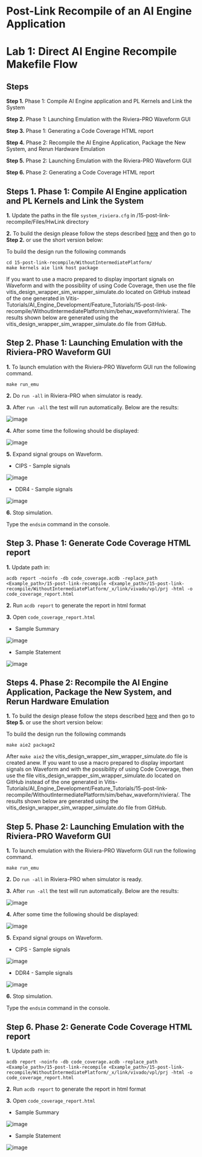 # **Post-Link Recompile of an AI Engine Application**

# **Lab 1: Direct AI Engine Recompile Makefile Flow**

## **Steps**

**Step 1.** Phase 1: Compile AI Engine application and PL Kernels and Link the System

**Step 2.** Phase 1: Launching Emulation with the Riviera-PRO Waveform GUI

**Step 3.** Phase 1: Generating a Code Coverage HTML report

**Step 4.** Phase 2: Recompile the AI Engine Application, Package the New System, and Rerun Hardware Emulation

**Step 5.** Phase 2: Launching Emulation with the Riviera-PRO Waveform GUI

**Step 6.** Phase 2: Generating a Code Coverage HTML report

## **Steps 1.  Phase 1: Compile AI Engine application and PL Kernels and Link the System** 

  **1.** Update the paths in the file `system_riviera.cfg` in /15-post-link-recompile/Files/HwLink directory

  **2.** To build the design please follow the steps described [here](https://github.com/Xilinx/Vitis-Tutorials/blob/2022.1/AI_Engine_Development/Feature_Tutorials/15-post-link-recompile/DirectRecompileMakefile_Flow.md) and then go to **Step 2.** or use the short version below:

  To build the design run the following commands
  ```
  cd 15-post-link-recompile/WithoutIntermediatePlatform/
  make kernels aie link host package
  ```
  
  If you want to use a macro prepared to display important signals on Waveform and with the possibility of using Code Coverage, then use the file vitis_design_wrapper_sim_wrapper_simulate.do located on GitHub instead of the one generated in Vitis-Tutorials/AI_Engine_Development/Feature_Tutorials/15-post-link-recompile/WithoutIntermediatePlatform/sim/behav_waveform/riviera/. The results shown below are generated using the vitis_design_wrapper_sim_wrapper_simulate.do file from GitHub.

## **Step 2.** Phase 1: Launching Emulation with the Riviera-PRO Waveform GUI

  **1.** To launch emulation with the Riviera-PRO Waveform GUI run the following command.  

  `make run_emu`
  
  **2.** Do `run -all` in Riviera-PRO when simulator is ready.

  **3.** After `run -all` the test will run automatically. Below are the results: 

  ![image](https://github.com/maciejpasierbek/Riviera-PRO/assets/38097741/11c4ff92-5532-4a87-8037-63fd75d2a0b6)
  
  **4.** After some time the following should be displayed:

  ![image](https://github.com/maciejpasierbek/Riviera-PRO/assets/38097741/9706a16c-77d1-4c7b-aba1-9a30b2f7d597)

  **5.** Expand signal groups on Waveform.

  - CIPS - Sample signals

  ![image](https://github.com/maciejpasierbek/Riviera-PRO/assets/38097741/8ba1ac0a-426f-43b3-8615-7b892fe8d3aa)

  - DDR4 - Sample signals

  ![image](https://github.com/maciejpasierbek/Riviera-PRO/assets/38097741/7a7ab2c9-8471-4e48-a080-2215dbf4d13e)

  **6.** Stop simulation.

  Type the `endsim` command in the console.

## **Step 3.** Phase 1: Generate Code Coverage HTML report

  **1.** Update path in:
  
  `acdb report -noinfo -db code_coverage.acdb -replace_path <Example_path>/15-post-link-recompile <Example_path>/15-post-link-recompile/WithoutIntermediatePlatform/_x/link/vivado/vpl/prj -html -o code_coverage_report.html` 
  
  **2.** Run `acdb report` to generate the report in html format 
  
  **3.** Open `code_coverage_report.html`
  
  - Sample Summary
  
  ![image](https://github.com/maciejpasierbek/Riviera-PRO/assets/38097741/be1db294-20e3-4fdf-bf14-1b3c5d1cdbae)

  - Sample Statement

  ![image](https://github.com/maciejpasierbek/Riviera-PRO/assets/38097741/2f33c003-c366-4cdc-a8b2-b8f73b45b610)

## **Steps 4.  Phase 2: Recompile the AI Engine Application, Package the New System, and Rerun Hardware Emulation** 

  **1.** To build the design please follow the steps described [here](https://github.com/Xilinx/Vitis-Tutorials/blob/2022.1/AI_Engine_Development/Feature_Tutorials/15-post-link-recompile/DirectRecompileMakefile_Flow.md) and then go to **Step 5.** or use the short version below:

  To build the design run the following commands

  `make aie2 package2`
  
  After `make aie2` the vitis_design_wrapper_sim_wrapper_simulate.do file is created anew. If you want to use a macro prepared to display important signals on Waveform and with the possibility of using Code Coverage, then use the file vitis_design_wrapper_sim_wrapper_simulate.do located on GitHub instead of the one generated in Vitis-Tutorials/AI_Engine_Development/Feature_Tutorials/15-post-link-recompile/WithoutIntermediatePlatform/sim/behav_waveform/riviera/. The results shown below are generated using the vitis_design_wrapper_sim_wrapper_simulate.do file from GitHub.

## **Step 5.** Phase 2: Launching Emulation with the Riviera-PRO Waveform GUI

  **1.** To launch emulation with the Riviera-PRO Waveform GUI run the following command.  

  `make run_emu`
  
  **2.** Do `run -all` in Riviera-PRO when simulator is ready.

  **3.** After `run -all` the test will run automatically. Below are the results: 

  ![image](https://github.com/maciejpasierbek/Riviera-PRO/assets/38097741/f6a1f01f-fd3c-4950-8c6f-5c6c11b64e71)
  
  **4.** After some time the following should be displayed:

  ![image](https://github.com/maciejpasierbek/Riviera-PRO/assets/38097741/c2f04481-690f-4a0b-8279-65420e76bf7c)

  **5.** Expand signal groups on Waveform.

  - CIPS - Sample signals

  ![image](https://github.com/maciejpasierbek/Riviera-PRO/assets/38097741/8ba1ac0a-426f-43b3-8615-7b892fe8d3aa)

  - DDR4 - Sample signals

  ![image](https://github.com/maciejpasierbek/Riviera-PRO/assets/38097741/7a7ab2c9-8471-4e48-a080-2215dbf4d13e)

  **6.** Stop simulation.

  Type the `endsim` command in the console.

## **Step 6.** Phase 2: Generate Code Coverage HTML report

  **1.** Update path in:
  
  `acdb report -noinfo -db code_coverage.acdb -replace_path <Example_path>/15-post-link-recompile <Example_path>/15-post-link-recompile/WithoutIntermediatePlatform/_x/link/vivado/vpl/prj -html -o code_coverage_report.html` 
  
  **2.** Run `acdb report` to generate the report in html format 
  
  **3.** Open `code_coverage_report.html`
  
  - Sample Summary
  
  ![image](https://github.com/maciejpasierbek/Riviera-PRO/assets/38097741/be1db294-20e3-4fdf-bf14-1b3c5d1cdbae)

  - Sample Statement

  ![image](https://github.com/maciejpasierbek/Riviera-PRO/assets/38097741/2f33c003-c366-4cdc-a8b2-b8f73b45b610)
  





